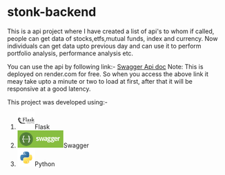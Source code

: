 # stonk-backend
This is a api project where I have created a list of api's to whom if called, people can get data of stocks,etfs,mutual funds, index and currency. Now individuals can get data upto previous day and can use it to perform portfolio analysis, performance analysis etc.
<p>You can use the api by following link:- <a href="https://stock-market-data-manage.onrender.com/apidocs/">Swagger Api doc</a>
   Note: This is deployed on render.com for free. So when you access the above link it meay take upto a minute or two to load at first, after that it will be responsive at a good latency.
</p>

This project was developed using:-
<p>
  <ol>
   <li> <code><img height="40" src="https://raw.githubusercontent.com/github/explore/80688e429a7d4ef2fca1e82350fe8e3517d3494d/topics/flask/flask.png" title="flask"></code>Flask</li>
  <li> <code><img height="40" src= "https://github.com/ShreyasLengade/Github-Images/blob/8c65a9b8c360e055eb2f970042ec6f30151ab239/swagger.png" title="swagger"></code>Swagger</li>
  <li><code><img height="40" src="https://raw.githubusercontent.com/github/explore/80688e429a7d4ef2fca1e82350fe8e3517d3494d/topics/python/python.png" title="python"></code>Python</li>
   </ol> 
</p>
